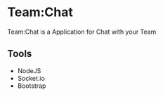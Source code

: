 <h1>Team:Chat</h1>

Team:Chat is a Application for Chat with your Team

<h2>Tools</h2>

- NodeJS
- Socket.io
- Bootstrap